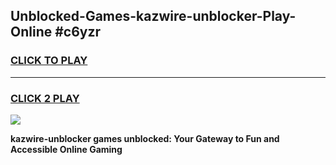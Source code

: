 
## Unblocked-Games-kazwire-unblocker-Play-Online #c6yzr
<h3>
<a href="https://news.freeplayer.one?title=kazwire-unblocker&ref=3">CLICK TO PLAY</a></h3>
<hr>

<h3>
<a href="https://news.freeplayer.one?title=kazwire-unblocker&ref=3">CLICK 2 PLAY</a>
  
</h3>

<a href="https://news.freeplayer.one?title=kazwire-unblocker&ref=3"><img src="https://clearcache.store/games.png"></a>


**kazwire-unblocker games unblocked: Your Gateway to Fun and Accessible Online Gaming**
